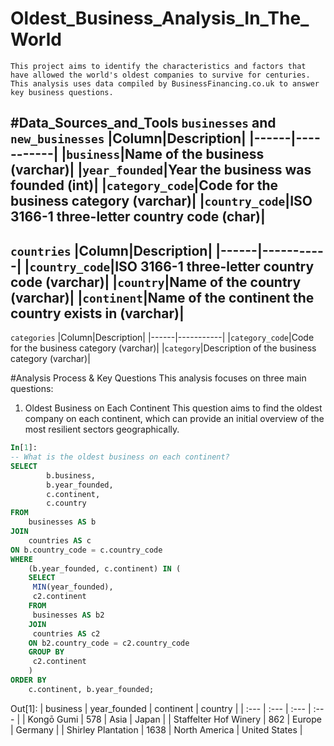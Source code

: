 # Oldest_Business_Analysis_In_The_World
    This project aims to identify the characteristics and factors that have allowed the world's oldest companies to survive for centuries. This analysis uses data compiled by BusinessFinancing.co.uk to answer key business questions.
    
#Data_Sources_and_Tools
`businesses` and `new_businesses`
|Column|Description|
|------|-----------|
|`business`|Name of the business (varchar)|
|`year_founded`|Year the business was founded (int)|
|`category_code`|Code for the business category (varchar)|
|`country_code`|ISO 3166-1 three-letter country code (char)|
---
`countries`
|Column|Description|
|------|-----------|
|`country_code`|ISO 3166-1 three-letter country code (varchar)|
|`country`|Name of the country (varchar)|
|`continent`|Name of the continent the country exists in (varchar)|
---
`categories`
|Column|Description|
|------|-----------|
|`category_code`|Code for the business category (varchar)|
|`category`|Description of the business category (varchar)|

#Analysis Process & Key Questions
This analysis focuses on three main questions:
  1. Oldest Business on Each Continent
     This question aims to find the oldest company on each continent, which can provide an initial overview of the most resilient sectors geographically.
```sql
In[1]:
-- What is the oldest business on each continent?
SELECT 
		b.business,
		b.year_founded,
		c.continent,
		c.country
FROM 
	businesses AS b
JOIN 
	countries AS c
ON b.country_code = c.country_code
WHERE
	(b.year_founded, c.continent) IN (
	SELECT 
	 MIN(year_founded),
	 c2.continent
	FROM
	 businesses AS b2
	JOIN
	 countries AS c2 
	ON b2.country_code = c2.country_code
	GROUP BY
	 c2.continent
	)
ORDER BY
	c.continent, b.year_founded;
```

Out[1]:
| business | year_founded | continent | country |
| :--- | :--- | :--- | :--- |
| Kongō Gumi | 578 | Asia | Japan |
| Staffelter Hof Winery | 862 | Europe | Germany |
| Shirley Plantation | 1638 | North America | United States |
	
